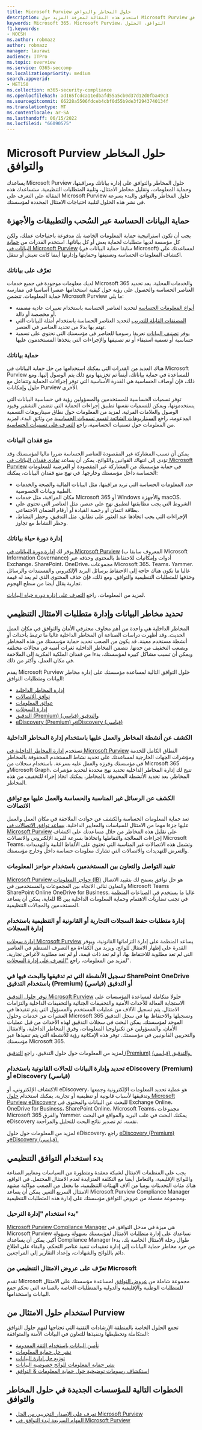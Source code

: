 ```yaml
---
title: Microsoft Purview حلول المخاطر والتوافق
description: استخدم هذه المقالة لمعرفة المزيد حول Microsoft Purview حلول المخاطر والتوافق.
keywords: Microsoft 365، Microsoft Purview، التوافق، الحلول
f1.keywords:
- NOCSH
ms.author: robmazz
author: robmazz
manager: laurawi
audience: ITPro
ms.topic: overview
ms.service: O365-seccomp
ms.localizationpriority: medium
search.appverid:
- MET150
ms.collection: m365-security-compliance
ms.openlocfilehash: ad165fcdca11edbafd55a5cb0d37d12d0fba49c3
ms.sourcegitcommit: 66228a5506fdceb4cbf0d55b9de3f2943740134f
ms.translationtype: MT
ms.contentlocale: ar-SA
ms.lasthandoff: 06/15/2022
ms.locfileid: "66090575"
---
```

# <a name="microsoft-purview-risk-and-compliance-solutions"></a>Microsoft Purview حلول المخاطر والتوافق

يساعدك Microsoft Purview حلول المخاطر والتوافق على إدارة بياناتك ومراقبتها، وحماية المعلومات، وتقليل مخاطر الامتثال، وتلبية المتطلبات التنظيمية. ستساعدك هذه المقالة على التعرف على Microsoft Purview حلول المخاطر والتوافق والبدء بسرعة في نشر هذه الحلول لتلبية احتياجات الامتثال المحددة لمؤسستك.

## <a name="protect-sensitive-data-across-clouds-apps-and-devices"></a>حماية البيانات الحساسة عبر السُحب والتطبيقات والأجهزة

يجب أن تكون استراتيجية حماية المعلومات الخاصة بك مدفوعة باحتياجات عملك، ولكن كل مؤسسة لديها متطلبات لحماية بعض أو كل بياناتها. استخدم القدرات من [حماية البيانات في Microsoft Purview](/microsoft-365/compliance/information-protection) (سابقا حماية البيانات في Microsoft) لمساعدتك على اكتشاف المعلومات الحساسة وتصنيفها وحمايتها وإدارتها أينما كانت تعيش أو تنتقل.

### <a name="know-your-data"></a>تعرّف على بياناتك

لديك معلومات موجودة في جميع خدمات Microsoft 365 والخدمات المحلية. يعد تحديد العناصر الحساسة والحصول على رؤية حول كيفية استخدامها عنصرا أساسيا في ممارسة حماية المعلومات. تتضمن Microsoft Purview ما يلي:

- [أنواع المعلومات الحساسة](/microsoft-365/compliance/sensitive-information-type-learn-about) لتحديد العناصر الحساسة باستخدام تعبيرات عادية مضمنة أو مخصصة أو دالة.
- [المصنفات القابلة للتدريب](/microsoft-365/compliance/classifier-learn-about) لتحديد العناصر الحساسة باستخدام أمثلة للبيانات التي تهتم بها بدلا من تحديد العناصر في العنصر.
- يوفر [تصنيف البيانات](/microsoft-365/compliance/data-classification-overview) تعريفا رسوميا للعناصر في مؤسستك التي تحتوي على تسمية حساسية أو تسمية استبقاء أو تم تصنيفها والإجراءات التي يتخذها المستخدمون عليها

### <a name="protect-your-data"></a>حماية بياناتك

هناك العديد من القدرات التي يمكنك استخدامها من حل حماية البيانات في Microsoft Purview للمساعدة في حماية بياناتك، أينما تم تخزينها ومع ذلك يتم الوصول إليها. ومع ذلك، فإن أوصاف الحساسية هي القدرة الأساسية التي توفر إجراءات الحماية وتتفاعل مع حلول وإمكانات Purview الأخرى.

توفر تسميات الحساسية للمستخدمين والمسؤولين رؤية في حساسية البيانات التي يستخدمونها، ويمكن للتسميات نفسها تطبيق إجراءات الحماية التي تتضمن التشفير وقيود الوصول والعلامات المرئية. لمزيد من المعلومات حول نطاق سيناريوهات التسمية المدعومة، راجع [السيناريوهات الشائعة لقسم تسميات الحساسية](/microsoft-365/compliance/get-started-with-sensitivity-labels#common-scenarios-for-sensitivity-labels) من وثائق البدء. لمزيد من المعلومات حول تسميات الحساسية، راجع [التعرف على تسميات الحساسية](/microsoft-365/compliance/sensitivity-labels).

### <a name="prevent-data-loss"></a>منع فقدان البيانات

يمكن أن تسبب المشاركة غير المقصودة للعناصر الحساسة ضررا ماليا لمؤسستك وقد تؤدي إلى انتهاك القوانين واللوائح. يمكن أن يساعد [تفادي فقدان البيانات في Microsoft Purview](/microsoft-365/compliance/dlp-learn-about-dlp) في حماية مؤسستك من المشاركة غير المقصودة أو العرضية للمعلومات الحساسة داخل مؤسستك وخارجها. في نهج منع فقدان البيانات، يمكنك:

- حدد المعلومات الحساسة التي تريد مراقبتها، مثل البيانات المالية والصحة والخدمات الطبية وبيانات الخصوصية.
- مكان المراقبة، مثل خدمات Microsoft 365 أو Windows والأجهزة macOS.
- الشروط التي يجب مطابقتها لتطبيق نهج على عنصر، مثل العناصر التي تحتوي على بطاقة ائتمان أو رخصة القيادة أو أرقام الضمان الاجتماعي.
- الإجراءات التي يجب اتخاذها عند العثور على تطابق، مثل التدقيق، وحظر النشاط، وحظر النشاط مع تجاوز.

### <a name="manage-your-data-lifecycle"></a>إدارة دورة حياة بياناتك

يوفر لك [إدارة دورة البيانات في Microsoft Purview](/microsoft-365/compliance/manage-data-governance#microsoft-purview-data-lifecycle-management) (المعروف سابقا ب Microsoft Information Governance) أدوات وإمكانيات للاحتفاظ بالمحتوى وحذفه عبر Exchange، SharePoint، OneDrive، مجموعات Microsoft 365، Teams، Yammer. غالبا ما تكون هناك حاجة إلى الاحتفاظ برسائل البريد الإلكتروني والمستندات والرسائل وحذفها للمتطلبات التنظيمية والتوافق. ومع ذلك، فإن حذف المحتوى الذي لم يعد له قيمة تجارية يقلل أيضا من سطح الهجوم.

لمزيد من المعلومات، راجع [التعرف على إدارة دورة حياة البيانات](/microsoft-365/compliance/data-lifecycle-management).

## <a name="identify-data-risks-and-manage-regulatory-compliance-requirements"></a>تحديد مخاطر البيانات وإدارة متطلبات الامتثال التنظيمي

المخاطر الداخلية هي واحدة من أهم مخاوف محترفي الأمان والتوافق في مكان العمل الحديث. وقد أظهرت دراسات الصناعة أن المخاطر الداخلية غالبا ما ترتبط بأحداث أو أنشطة مستخدم معينة. قد يكون من الصعب تحديد حماية مؤسستك من هذه المخاطر ويصعب التخفيف من حدتها. تتضمن المخاطر الداخلية ثغرات أمنية في مجالات مختلفة ويمكن أن تسبب مشاكل كبيرة لمؤسستك، بدءا من فقدان الملكية الفكرية إلى الملاحقة في مكان العمل، وأكثر من ذلك.

يقدم Microsoft Purview حلول التوافق التالية لمساعدة مؤسستك على إدارة مخاطر البيانات ومتطلبات التوافق:

- [إدارة المخاطر الداخلية](#detect-and-act-on-risk-activities-with-insider-risk-management)
- [توافق الاتصالات](#detect-and-act-on-inappropriate-and-sensitive-messages-with-communication-compliance)
- [عوائق المعلومات](#restrict-communication-and-collaboration-between-users-with-information-barriers)
- [إدارة السجلات](#manage-business-legal-or-regulatory-record-keeping-requirements-with-records-management)
- [التدقيق (Premium) والتدقيق (قياسي)](#log-and-search-for-audited-activities-in-sharepoint-and-onedrive-with-audit-premium-or-audit-standard)
- [eDiscovery (Premium) وeDiscovery (قياسي)](#identify-and-manage-data-for-legal-cases-with-ediscovery-premium-or-ediscovery-standard)

### <a name="detect-and-act-on-risk-activities-with-insider-risk-management"></a>الكشف عن أنشطة المخاطر والعمل عليها باستخدام إدارة المخاطر الداخلية

تستخدم [إدارة المخاطر الداخلية في Microsoft Purview](/microsoft-365/compliance/insider-risk-management) النطاق الكامل للخدمة ومؤشرات الجهات الخارجية لمساعدتك على تحديد نشاط المستخدم المحفوفة بالمخاطر في مؤسستك وفرزه والعمل عليه بسرعة. باستخدام سجلات من Microsoft 365 وMicrosoft Graph، تتيح لك إدارة المخاطر الداخلية تحديد نهج محددة لتحديد مؤشرات المخاطر. بعد تحديد الأنشطة المحفوفة بالمخاطر، يمكنك اتخاذ إجراء للتخفيف من هذه المخاطر.

### <a name="detect-and-act-on-inappropriate-and-sensitive-messages-with-communication-compliance"></a>الكشف عن الرسائل غير المناسبة والحساسة والعمل عليها مع توافق الاتصالات

تعد حماية المعلومات الحساسة والكشف عن حوادث الملاحقة في مكان العمل والعمل عليها جزءا مهما من الامتثال للسياسات والمعايير الداخلية. [يساعد توافق الاتصالات في Microsoft Purview](/microsoft-365/compliance/communication-compliance-policies) على تقليل هذه المخاطر من خلال مساعدتك على اكتشاف إجراءات المعالجة والتقاطها واتخاذها بسرعة للبريد الإلكتروني والاتصالات Microsoft Teams. وتشمل هذه الاتصالات غير المناسبة التي تحتوي على الألفاظ النابية والتهديدات والتعرض للتهديدات والاتصالات التي تشارك معلومات حساسة داخل وخارج مؤسستك.

### <a name="restrict-communication-and-collaboration-between-users-with-information-barriers"></a>تقييد التواصل والتعاون بين المستخدمين باستخدام حواجز المعلومات

[Microsoft Purview حواجز المعلومات (IB)](/microsoft-365/compliance/information-barriers) هو حل توافق يسمح لك بتقييد الاتصال والتعاون ثنائي الاتجاه بين المجموعات والمستخدمين في Microsoft Teams SharePoint Online OneDrive for Business. غالبا ما يستخدم في الصناعات المنظمة للغاية، يمكن أن يساعد IB في تجنب تضاربات الاهتمام وحماية المعلومات الداخلية بين المستخدمين والمجالات التنظيمية.

### <a name="manage-business-legal-or-regulatory-record-keeping-requirements-with-records-management"></a>إدارة متطلبات حفظ السجلات التجارية أو القانونية أو التنظيمية باستخدام إدارة السجلات

[إدارة سجلات Microsoft Purview](/microsoft-365/compliance/manage-data-governance#microsoft-purview-records-management) يساعد المنظمة على إدارة التزاماتها القانونية، ويوفر القدرة على إظهار الامتثال للوائح، ويزيد من الكفاءة مع التصرف المنتظم في العناصر التي لم تعد مطلوبة للاحتفاظ بها، أو لم تعد ذات قيمة، أو لم تعد مطلوبة لأغراض تجارية. لمزيد من المعلومات، راجع ["التعرف على إدارة السجلات](/microsoft-365/compliance/records-management)".

### <a name="log-and-search-for-audited-activities-in-sharepoint-and-onedrive-with-audit-premium-or-audit-standard"></a>تسجيل الأنشطة التي تم تدقيقها والبحث فيها في SharePoint OneDrive باستخدام التدقيق (Premium) أو التدقيق (قياسي)

[توفر حلول التدقيق Microsoft Purview](/microsoft-365/compliance/auditing-solutions-overview) حلولا متكاملة لمساعدة المؤسسات على الاستجابة الفعالة للأحداث الأمنية والتحقيقات الجنائية والتحقيقات الداخلية والتزامات الامتثال. يتم تسجيل الآلاف من عمليات المستخدم والمسؤول التي يتم تنفيذها في العشرات من خدمات وحلول Microsoft 365 وتسجيلها والاحتفاظ بها في سجل التدقيق الموحد لمؤسستك. يمكن البحث في سجلات التدقيق لهذه الأحداث من قبل عمليات الأمان، والمسؤولين عن تكنولوجيا المعلومات، وفرق المخاطر الداخلية، والامتثال والتحريين القانونيين في مؤسستك. توفر هذه الإمكانية رؤية للأنشطة التي يتم تنفيذها عبر مؤسستك Microsoft 365.

لمزيد من المعلومات حول حلول التدقيق، راجع [التدقيق (Premium)](/microsoft-365/compliance/advanced-audit) [والتدقيق (قياسي).](/microsoft-365/compliance/set-up-basic-audit)

### <a name="identify-and-manage-data-for-legal-cases-with-ediscovery-premium-or-ediscovery-standard"></a>تحديد وإدارة البيانات للحالات القانونية باستخدام eDiscovery (Premium) أو eDiscovery (قياسي)

الاكتشاف الإلكتروني، أو eDiscovery، هو عملية تحديد المعلومات الإلكترونية وجمعها وتدقيقها لأسباب قانونية أو تنظيمية أو تجارية. يمكنك استخدام [حلول Microsoft Purview eDiscovery](/microsoft-365/compliance/ediscovery) للبحث عن البيانات والمحتوى في Exchange Online، OneDrive for Business، SharePoint Online، Microsoft Teams، مجموعات Microsoft 365 والفرق Yammer. يمكنك البحث في علب البريد والمواقع في البحث eDiscovery نفسه، ثم تصدير نتائج البحث للتحليل والمراجعة.

لمزيد من المعلومات حول حلول eDiscovery، راجع [eDiscovery (Premium)](/microsoft-365/compliance/overview-ediscovery-20) [وeDiscovery (قياسي).](/microsoft-365/compliance/get-started-core-ediscovery)

## <a name="get-started-with-regulatory-compliance"></a>بدء استخدام التوافق التنظيمي

يجب على المنظمات الامتثال لشبكة معقدة ومتطورة من السياسات ومعايير الصناعة واللوائح الإقليمية، والتعامل أيضا مع التكلفة المتزايدة لعدم الامتثال المحتمل. في الواقع، هناك مئات التحديثات يوميا من آلاف الهيئات التنظيمية، ما يجعل من الصعب مواكبة مشهد الامتثال السريع التغير. يمكن أن يساعد Microsoft Purview Compliance Manager ومجموعة مفصلة من عروض التوافق مؤسستك على إدارة هذه المتطلبات التنظيمية.

### <a name="get-started-with-compliance-manager"></a>بدء استخدام "إدارة الترحيل"

[Microsoft Purview Compliance Manager](/microsoft-365/compliance/compliance-manager) هي ميزة في مدخل التوافق في Microsoft Purview تساعدك على إدارة متطلبات الامتثال لمؤسستك بسهولة وسهولة أكبر. يمكن أن يساعدك Compliance Manager طوال رحلة الامتثال الخاصة بك، بدءا من جرد مخاطر حماية البيانات إلى إدارة تعقيدات تنفيذ عناصر التحكم، والبقاء على اطلاع دائم باللوائح والشهادات، وإعداد التقارير إلى المراجعين.

### <a name="learn-about-microsoft-regulatory-compliance-offerings"></a>تعرّف على عروض الامتثال التنظيمي من Microsoft

تقدم Microsoft مجموعة شاملة من [عروض التوافق](/compliance/regulatory/offering-home) لمساعدة مؤسستك على الامتثال للمتطلبات الوطنية والإقليمية والدولية والمتطلبات الخاصة بالصناعة التي تحكم جمع البيانات واستخدامها.

## <a name="deploy-purview-compliance-solutions"></a>استخدام حلول الامتثال من Purview

تجمع الحلول الخاصة بالمنطقة الإرشادات التقنية التي تحتاجها لفهم حلول التوافق المتكاملة وتخطيطها وتنفيذها للتعاون في البيانات الآمنة والمتوافقة:

- [تأمين البيانات باستخدام الثقة المعدومة](/security/zero-trust/deploy/data)
- [نشر حل حماية المعلومات](/microsoft-365/compliance/information-protection-solution)
- [توزيع حل إدارة البيانات](/microsoft-365/compliance/data-governance-solution)
- [نشر حماية المعلومات للوائح خصوصية البيانات](/microsoft-365/solutions/information-protection-deploy)
- [استكشاف رسومات توضيحية حول حماية المعلومات & التوافق](/microsoft-365/solutions/productivity-illustrations)

## <a name="next-steps-for-organizations-new-to-risk-and-compliance-solutions"></a>الخطوات التالية للمؤسسات الجديدة في حلول المخاطر والتوافق

- [تعرف على الإصدار التجريبي من الحل Microsoft Purview](/microsoft-365/compliance/compliance-easy-trials)
- [المهام السريعة لبدء التوافق في Microsoft Purview](/microsoft-365/compliance/compliance-quick-tasks)
